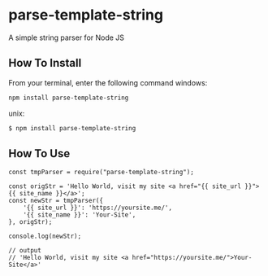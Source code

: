 # parse-template-string
A simple string parser for Node JS

## How To Install
From your terminal, enter the following command
windows: 
``` powershell
npm install parse-template-string
```
unix:
``` bash
$ npm install parse-template-string
```

## How To Use
```
const tmpParser = require("parse-template-string");

const origStr = 'Hello World, visit my site <a href="{{ site_url }}">{{ site_name }}</a>';
const newStr = tmpParser({
	'{{ site_url }}': 'https://yoursite.me/',
	'{{ site_name }}': 'Your-Site',
}, origStr);

console.log(newStr);

// output
// 'Hello World, visit my site <a href="https://yoursite.me/">Your-Site</a>'
```
